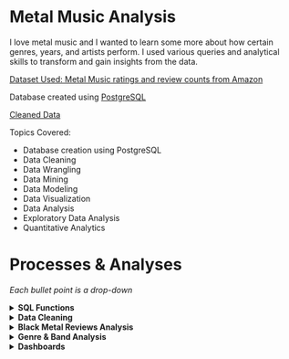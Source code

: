 # Metal Music Analysis

I love metal music and I wanted to learn some more about how certain genres, years, and artists perform. I used various queries and analytical skills to transform and gain insights from the data.

[Dataset Used: Metal Music ratings and review counts from Amazon](https://www.kaggle.com/datasets/patkle/metal-music-ratings-and-review-counts-from-amazon/data)

Database created using [PostgreSQL](https://www.postgresql.org/)


[Cleaned Data](data/cleaned_data/all-metal-music-cleaned.csv)

Topics Covered:
- Database creation using PostgreSQL
- Data Cleaning
- Data Wrangling
- Data Mining
- Data Modeling
- Data Visualization
- Data Analysis
- Exploratory Data Analysis
- Quantitative Analytics

# Processes & Analyses

*Each bullet point is a drop-down*

<details>
<summary><b>SQL Functions<b></summary>

1. Create function to query all metal music from each dataset.
    - This function was created to prevent the need to make repetitious unions, and/or also prevent the need to upload an aggregated version of the dataset as a new table, which reduces the potential database size by half.

```sql
CREATE OR REPLACE FUNCTION get_all_metal_music()
RETURNS TABLE(
    artist TEXT,
    asin TEXT,
    media TEXT,
    review_count NUMERIC,
    star_rating NUMERIC,
    title TEXT,
    year INTEGER,
    genre TEXT
) AS $$
DECLARE -- initialize variables needed for function
    query TEXT := '';
    tbl RECORD;
    col RECORD;
    where_clause TEXT;
BEGIN
    -- loop over tables with "_metal_music" in the name to get all data
    -- this works because each metal genre has "_metal_music" as a suffix.
    FOR tbl IN
        SELECT 
            table_name
        FROM 
            information_schema.tables
        WHERE 
            table_schema = 'metal_music' AND table_name LIKE '%_metal_music'
    LOOP
        where_clause := '';
        
            -- null rows were found in the original function, which added nearly double the amount of rows.
            -- this was added after the fact to alleviate this issue.
        FOR col IN
            SELECT column_name
            FROM information_schema.columns
            WHERE table_name = tbl.table_name AND table_schema = 'metal_music'
        LOOP
            where_clause := where_clause || col.column_name || ' IS NOT NULL AND ';
        END LOOP;

        -- remove the last "AND"
        where_clause := left(where_clause, length(where_clause) - 4);

        -- construct the query for the current table
        query := query || 'SELECT * FROM ' || quote_ident(tbl.table_name) || ' WHERE ' || where_clause || ' UNION ALL ';
    END LOOP;

    -- Remove the last "UNION ALL" to make the query valid
    query := left(query, length(query) - 10);

    -- Execute the final query
    RETURN QUERY EXECUTE query;
END;
$$ LANGUAGE plpgsql;

```
</details>

<details>
<summary><b>Data Cleaning</b></summary>

*There was a significant number of rows with insufficient data. Whether this be null values, or incompatible data types in certain columns due to (probable) issues with the web scraper used to collect the data.*

1. Add genre column to each dataset.
    - "thrash_and_speed_metal.csv" was shortened to thrash metal due to the terms being used interchangeably.
2. Append datasets with short [python script](working_files/append_csv.py). This was done to facilitate the cleaning process by removing cleaning step repetitions.

```py
import pandas as pd
import os

# set path
csv_folder = 'working_data'

# list csv files
csv_files = [f for f in os.listdir(csv_folder) if f.endswith('.csv')]

# read and combine data
combined_data = pd.concat([
    pd.read_csv(os.path.join(csv_folder, file)) 
    for file in csv_files], ignore_index=True)

# save to new csv
output = 'metal-music.csv'
combined_data.to_csv(output, index=False)
```
3. Remove random data in columns that shouldn't be there (char in numeric columns). Likely a result of data scraper issues.
    - Carried out using Excel for the easy identification of data of types that did not fit the column(s).
4. Create temporary database and remove all null values [Completed using created_metal_music_database.sql](working_files/create_metal_music_database.sql)
    - Cannot perform analysis with null due to every value in table needed.
5. Separate files by genre again (appended initially to make cleaning easier).
6. Final product of clean data found in [cleaned_data](data/cleaned_data/)
</details>

<details>
<summary><b>Black Metal Reviews Analysis</b></summary>

**Goal(s):**

*Query and visualize information about black metal reviews to see which artists and albums performed the best.*

*~~Check to see if certain time periods performed better (i.e. if older black metal is more popular than newer black metal). This question is from my personal favoritism for older black metal music, so I'm curious to see if the reviews on Amazon support my mindset.~~* **Not possible due to dates not being accurate in dataset. The 'year' is potentially the year they were added to Amazon.**

*Check to see if reviews were higher if physical media was purchased compared to MP3 files.*

1. Write query to get the average ratings per artist where there are more then 50 reviews. 
    - Limited to more than 50 reviews for analysis integrity to prevent a potential skew.
```sql
-- separate cte to query the average stars for every album released by artist
WITH average_ratings AS (
    SELECT
        artist,
        ROUND(AVG(star_rating), 1) AS average_stars
    FROM black_metal_music
    WHERE review_count > 50
    GROUP BY artist
)

-- join average_ratings and get basic information provided by dataset
SELECT
    b.artist,
    b.title,
    b.media,
    b.review_count,
    b.star_rating,
    a.average_stars
FROM average_ratings AS a
INNER JOIN black_metal_music AS b
    ON a.artist = b.artist
WHERE review_count > 50
ORDER BY b.artist;
```
2. Create a simple [dashboard](working_files/working_data/black_metal_reviews_analysis/black_metal_reviews_analysis.pbix) with the following features:
    - Slicers to allow the user to filter the data by band, album titles, range of review stars, and the count of reviews.
    - Graphs that showcase each band and their albums' performance. This was achieved with a simple column and stacked area chart.
        - The stacked area chart allows the user to adjust the range of values starting at 4.0 and ending at 5.0. This can further improve the user's experience when interacting with the dashboard.
    - Total count of reviews that automatically updates when a user filters the data with a respective slicer.
    
![Dashboard](analysis/img/dashboards/black_metal_music_analysis_dashboard.png)

**To apply this dashboard, thinking of a scenario where it would be useful is essential.**

*Example scenario:*

Suppose I am an event planner and I am figuring out which bands I want to be at our concert. To do this, I can use the slicers in parallel with certain variables that would drive outreach, turnout, and overall performance of the event. To start off, a concert planner may want to look at reviews. The higher a band's average album reviews are, the higher quality the conert may be. However, one cannot blindly assume this is the only variable that matters. Keep in mind, this dashboard was created with a query that only showed the albums with a review count over 50. The lower the review count is, the easier it is for a rating to be unreliable. This was the mindset behind adding the review count slicer. 

Now back to the scenario. A concert planner can find reliable results by filtering the data using the slicers to determine high-rated bands with a large number of reviews on their albums. The more reviews, the more listeners. The more listeners, the more people that would potentially attend the live music event. 

Let's say the event planner wants to see all the bands that have albums with at least 500 reviews. This filters it down quite nicely and gives us a good list of bands that we can choose from.

![Filtered Dashboard](analysis/img/dashboards/black_metal_music_analysis_dashboard_filtered_1.png)

However, there may be a potential issue. What if the event is only running for one day? And what if during that one day, there are only a few hours for the bands to perform? With that in mind, the concert planner could further filter the results by reviews. After checking the column charts for the highest-rated albums, the event planner can use the slicer to get a smaller list of bands that they could consider. 

The result of this filter gives us three bands with over 500 reviews and their albums with an average of 4.8 stars. This looks like it would be a pretty good concert that would draw a good number of people! With a bit of background knowledge, one would easily know that the bands listed are very large in the metal community. 

![Filtered Dashboard](analysis/img/dashboards/black_metal_music_analysis_dashboard_filtered_2.png)

*Conclusion:*

With this dashboard, an event manager could easily figure out which bands in a specific genre would be the best to consider when planning. Filtering by certain variables streamlines the process and allows professionals make decisions based on the data, instead of guessing or using subjective reasoning. On top of all this, if a band did not want to perform, or no longer performs, the event manager could easily broaden the filter and get a new list that would still draw a large number of people to the event.
</details>

<details>
<summary><b>Genre & Band Analysis</b></summary>

**Goal(s):**

*Assume a similar scenario of a festival planner, shown above in the black metal music analysis.*

*Compare metal genres to one another.*

*Compare bands to one another.*

## Create a simple graph using seaborn to display the popularity of each genre's review count.

Created in [band_and_genre_analysis.ipynb](working_files/python/band_and_genre_analysis.ipynb)

![Genre Comparison Graph](analysis/img/graphs/genre_comparison.png)

While I did an analysis previously for black metal, my favorite genre, an event planner might not pick that genre if they were looking for a few bands to play. It's pretty easy to see what the fan favorites are. One thing to note, the "metal" genre column contains duplicates entries from other genres. This is due to it being an umbrella term, which every other genre falls into. However, even disregarding this, Pop Metal is still massive in comparison to the other genres.

To put it into perspective, take a look at the results from this query:

```sql
WITH all_but_pop AS (
    SELECT
        SUM(review_count) AS all_but
    FROM get_all_metal_music()
    WHERE genre NOT LIKE 'pop%metal'
)

SELECT
    genre,
    SUM(review_count) AS individual_sum,
    all_but_pop.all_but as sum_no_pop
FROM get_all_metal_music(), all_but_pop
GROUP BY genre, all_but_pop.all_but
ORDER BY individual_sum DESC;
```

This query will return the sum of all review counts for each genre, and then a sum of all the genres excluding pop metal.

![Pop Reviews Versus All Other Genres](analysis/img/query_results/pop_vs_all.png)

This is **all** of the genres' review counts added up compared to the sum of the review counts of pop metal **alone**.

That's a ratio of approximately 16 pop metal reviews for every 20 reviews for all the other genres combined!

<details>
<summary>Exact Ratio</summary>
16:20

1620756 / 100000 = 16.20756

1997811 / 100000 = 19.97811
</details>


If you were a concert planner, which genre would you choose to drive the most revenue? While there could potentially be more factors to influence your choice, based on the numbers alone, pop metal is the clear winner and an almost must-pick.

## Analyze Individual Bands and Discover More About the Dataset

Continued from previous section in [band_and_genre_analysis.ipynb](working_files/python/band_and_genre_analysis.ipynb)

First, I wanted to do a little bit of data exploration on the different bands, specifically how many rows each one showed up in.

To do this, I used the simple bit of code:

 ```py
 metal_df.artist.value_counts()
 ```

![Check Rows](analysis/img/python_returns/band_and_genre_analysis/check_rows.png)

Simply looking at these numbers, it's safe to assume that the top few, especially Motorhead, Iron Maiden, and Deep Purple are unusually high. Let's do a more thorough investigation.

For this further investigation, I will choose Motorhead since it is the largest count that is not Various Artists. This is assuming Various Artists is a collaborative album, or some other form of media where one artist cannot be specified.

The next processes are the following:
1. Return the number of rows that Motorhead is found in.
2. Print the number of rows with unique titles.
3. Print the number of rows with duplicate titles, returning only the original value that is duplicated.
4. Display the duplicated rows in a data frame, ordered by the title.

```py
# get rows where artist is motorhead
motorhead = metal_df[metal_df.artist =='Motörhead']
print(motorhead.shape)

# get unique titles
unique_titles = motorhead.title.unique()
print("Unique titles:", len(unique_titles))

# get duplicated titles
duplicate_titles = motorhead[motorhead.title.duplicated()]
print("Duplicate titles:", len(duplicate_titles))

# display duplicate entries, ordered by title
duplicates = motorhead[motorhead.title.duplicated()]
duplicates.sort_values(by=['title'])
```

![Check Unique and Duplicate Values](analysis/img/python_returns/band_and_genre_analysis/check_unique_and_duplicate.png)

Simply looking at the above dataframe, we can see that "Ace Of Spades" has at least 5 rows. Let's print specifically that title and sort it by the year.

```py
duplicates[duplicates['title'] == "Ace Of Spades"].sort_values(by=['year'])
```

![Ace of Spades Duplicates](analysis/img/python_returns/band_and_genre_analysis/ace_of_spades_duplicates.png)

This gives us a look into the type of issues our dataset has. It includes re-releases of albums in different years, different genres, and with different media types.

Let's also look a the titles that have duplicates to find patterns.

```py
print(duplicates.title.unique())
```

![Show Duplicates](analysis/img/python_returns/band_and_genre_analysis/show_duplicates.png)

Looking at this list, you can see that there are a lot of titles that you would know are not studio records, but instead are re-releases or live records.

Let's see how many rows we can remove that have these kinds of titles.

```py
# check if title contains the words indicating a secondary release, ignoring case to prevent inacurate data due to a poor title
motorhead_non_albums = motorhead[motorhead.title.str.contains("live|best|collection|alternate|archive|single|edition", case=False)]
print("Non-albums:", len(motorhead_non_albums))
```

**Returns:** 

Non-albums: 69

69 is a lot of extra entries that are in the dataset! Recall that there were 226 total rows, including duplicates. 

Let's see how low we can get the entries down to once we factor in all of these unclean traits.

```py
clean_titles_cnt = len(unique_titles) - len(motorhead_non_albums)
print("Total unique albums, not including alternate versions:", clean_titles_cnt)
```

**Returns:**

Total unique albums, not including alternate versions: 22

From these processes, we can conclude that Motörhead has rougly 22 unique studio albums on Amazon. 

With Motorhead cleaned, analysis on the review counts, average stars, and anything else can be much simpler with the irrelevant rows removed.
</details>

<details>
<summary><b>Dashboards</b></summary>

**Goal(s):**

*Create meaningful dashboards to answer potentiall business problems.*

*Create interactive dashboards, allowing a user to slice data and gain the insights they need.*

## Getting the Data

Using methods from the previous section, I can create a small Python file that will remove duplicates, and remove rows that are likely not studio albums.

[get_studio_albums.py](working_files/python/get_studio_albums.py "get_studio_albums.py") uses a very simple process:

```py
# remove duplicates
metal_no_dupes = metal_df.drop_duplicates(subset=['title'])

# remove keywords that indicate a re-release or live record
metal_no_dupes_only_albums = metal_no_dupes[~metal_no_dupes.title.str.contains("live|best|collection|alternate|archive|single|edition", case=False)]

# save file
metal_no_dupes_only_albums.to_csv('studio_albums_only.csv', index=False)
```

This returns 16,760 rows. Keep in mind the original dataset is 27,611 rows. This shows that there are over 10,000 rows of data that potentially irrelevant. Also consider that the original, completely uncleaned (null rows, data using special characters, mismatched data types in rows, etc) dataset after appending was over 33,000 rows.

Now that the dataset is cleaned, I can move on to Power BI and create dashboards.

## Power BI Dashboard Creation


### Dashboard #1

[bands_with_most_albums_per_genre.pbix](working_files/working_data/dashboards/bands_with_most_albums_per_genre.pbix "bands_with_most_albums_per_genre.pbix")

![bands_with_most_albums_per_genre.png](analysis/img/dashboards/bands_with_most_albums_per_genre.png "Bands with most albums per genre")

This dashboard showcases the top 10 bands per genre based on their album count. It shows:
- Distribution of each band within each genre, showcasing the most popular.
- Relative size of each genre.
    - For example, look at alternative metal's size versus pop metal's size. Just looking at the axis for both.
    - However, I can see that the "Various Artists" artist is heavily skewing the graphs.

### Dashboard #1 Fixed, Considering Outlier

![bands_with_most_albums_per_genre_filtered.png](analysis/img/dashboards/bands_with_most_albums_per_genre_filtered.png "Bands with most albums per genre, filtered")

After filtering "Various Artists" out, we get a much more accurate representation of the individual, specified artists.
- Before Alternative Metal had the artist with the highest title count, but that has been taken by British Metal with the artist Deep Purple.
- We can also see that the axis changed for all genres. Before, "Various Artists" was bringing the average up significantly, but now we can see it is much more accurate.

There are some interesting things I would like to point out from these graphs.
- In the British Metal graph, Iron Maiden is quite far behind Deep Purple, but in the All Genres graph, it pulls ahead.
    - After a quick look into the numbers, Iron Maiden has 10 more albums than Deep Purple.
- In the Thrash Metal graph, we can gain some insights about the genre itself. With Metallica being significantly higher than any other band, we can attribute it to a very long career.
    - Generally, we can assume that most bands will release an album every couple years, this means that Metallica has been going for over 40 years! 
        - (Technically, as of November 2024, they would be over 50 years, but my estimate is on the lower side, factoring in non-studio albums)
- Additionally, we can see that there are other genres such as Black Metal and Pop Metal which have very similar counts for each band. 
    - These can be attributed to two factors: 
        - The popularity of the genre for Pop Metal, which would mean a similar situation to Metallica. Being successful will incentivize bands to create more albums, and with Pop Metal bands being very similar, we can expect many of them to be successful.
        - The age of the genre for Black Metal. Black Metal is a relatively new genre of metal, so most bands have been around for a similar amount of time. Furthermore, with the genre containing more underground music, it is safe to assume even newer bands have a larger number of albums due to the albums requiring less production.
- Some bands, such as Iron Maiden and Deep Purple have very high title counts. While they almost certainly do not have this number of albums, many of these titles could also be releases of singles. This drives the number up as we can see.

</details>